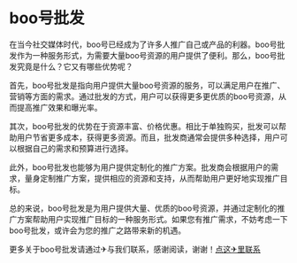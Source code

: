 # boo号批发

在当今社交媒体时代，boo号已经成为了许多人推广自己或产品的利器。boo号批发作为一种服务形式，为需要大量boo号资源的用户提供了便利。那么，boo号批发究竟是什么？它又有哪些优势呢？

首先，boo号批发是指向用户提供大量boo号资源的服务，可以满足用户在推广、营销等方面的需求。通过批发的方式，用户可以获得更多更优质的boo号资源，从而提高推广效果和曝光率。

其次，boo号批发的优势在于资源丰富、价格优惠。相比于单独购买，批发可以帮助用户节省更多成本，获得更多资源。而且，批发商通常会提供多种选择，用户可以根据自己的需求和预算进行选择。

此外，boo号批发也能够为用户提供定制化的推广方案。批发商会根据用户的需求，量身定制推广方案，提供相应的资源和支持，从而帮助用户更好地实现推广目标。

总的来说，boo号批发是为用户提供大量、优质的boo号资源，并通过定制化的推广方案帮助用户实现推广目标的一种服务形式。如果您有推广需求，不妨考虑一下boo号批发，或许会为您的推广之路带来新的机遇。

更多关于boo号批发请通过✈与我们联系，感谢阅读，谢谢！[点这✈里联系](https://c.k02.cc)
